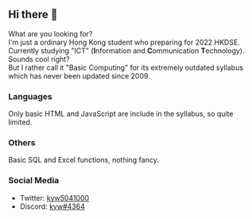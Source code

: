 [1]: https://twitter.com/kyw5041000
[2]: https://dsc.bio/kyw

## Hi there 👋

<!--
**kyw504100/kyw504100** is a ✨ _special_ ✨ repository because its `README.md` (this file) appears on your GitHub profile.

Here are some ideas to get you started:

- 🔭 I’m currently working on ...
- 🌱 I’m currently learning ...
- 👯 I’m looking to collaborate on ...
- 🤔 I’m looking for help with ...
- 💬 Ask me about ...
- 📫 How to reach me: ...
- 😄 Pronouns: ...
- ⚡ Fun fact: ...
-->
What are you looking for? <br>
I'm just a ordinary Hong Kong student who preparing for 2022 HKDSE. <br>
Currently studying "ICT" (**I**nformation and **C**ommunication **T**echnology). <br>
Sounds cool right? <br>
But I rather call it "Basic Computing" for its extremely outdated syllabus which has never been updated since 2009. <br>

### Languages

Only basic HTML and JavaScript are include in the syllabus, so quite limited.

### Others

Basic SQL and Excel functions, nothing fancy.

### Social Media

+ Twitter: [kyw5041000][1]
+ Discord: [kyw#4364][2]
